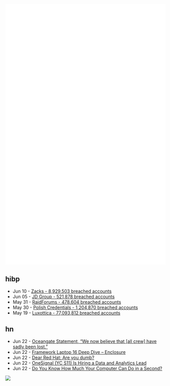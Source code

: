 ![Metrics](https://raw.githubusercontent.com/phixion/phixion/master/metrics.svg)

## hibp

<!--
for https://github.com/phixion/phixion/blob/main/.github/workflows/feeds.yml
-->
<!--START_SECTION:haveibeenpwnd-->
- Jun 10 - [Zacks - 8,929,503 breached accounts](https://haveibeenpwned.com/PwnedWebsites#Zacks)
- Jun 05 - [JD Group - 521,878 breached accounts](https://haveibeenpwned.com/PwnedWebsites#JDGroup)
- May 31 - [RaidForums - 478,604 breached accounts](https://haveibeenpwned.com/PwnedWebsites#RaidForums)
- May 30 - [Polish Credentials - 1,204,870 breached accounts](https://haveibeenpwned.com/PwnedWebsites#PolishCredentials)
- May 19 - [Luxottica - 77,093,812 breached accounts](https://haveibeenpwned.com/PwnedWebsites#Luxottica)
<!--END_SECTION:haveibeenpwnd-->

## hn

<!--
for https://github.com/phixion/phixion/blob/main/.github/workflows/feeds.yml
-->
<!--START_SECTION:hn-->
- Jun 22 - [Oceangate Statement, “We now believe that [all crew] have sadly been lost.”](https://twitter.com/GioBenitez/status/1671954007261151237)
- Jun 22 - [Framework Laptop 16 Deep Dive – Enclosure](https://frame.work/ca/en/blog/framework-laptop-16-deep-dive---enclosure)
- Jun 22 - [Dear Red Hat: Are you dumb?](https://www.jeffgeerling.com/blog/2023/dear-red-hat-are-you-dumb)
- Jun 22 - [OneSignal (YC S11) Is Hiring a Data and Analytics Lead](https://onesignal.com/careers/4007708006)
- Jun 22 - [Do You Know How Much Your Computer Can Do in a Second?](https://computers-are-fast.github.io)
<!--END_SECTION:hn-->

<!--
for https://yhype.me
-->
![](https://hit.yhype.me/github/profile?user_id=13013670)
